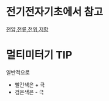 # 전기전자기초에서 참고
[전압,전류,전위,저항](../../전기전자기초/전압,전류,저항,전위/전기%20기초%20상식.md)

# 멀티미터기 TIP
일반적으로
- 빨간색은 + 극
- 검은색은 - 극